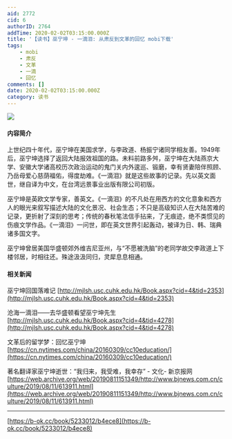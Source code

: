 ```yaml
---
aid: 2772
cid: 6
authorID: 2764
addTime: 2020-02-02T03:15:00.000Z
title: '【读书】巫宁坤 - 一滴泪: 从肃反到文革的回忆 mobi下载'
tags:
    - mobi
    - 肃反
    - 文革
    - 一滴
    - 回忆
comments: []
date: 2020-02-02T03:15:00.000Z
category: 读书
---
```


![](https://dl181.zlibcdn.com/covers/books/fd/87/f3/fd87f3eb1834edc51d34661819b45b66.jpg)

#### [](#%E5%86%85%E5%AE%B9%E7%AE%80%E4%BB%8B)内容简介

上世纪四十年代，巫宁坤在美国求学，与李政道、杨振宁诸同学相友善。1949年后，巫宁坤选择了返回大陆报效祖国的路。未料前路多舛，巫宁坤在大陆燕京大学、安徽大学诸高校历次政治运动的鬼门关内外逡巡、锻磨，幸有贤妻陪伴照顾、乃岳母爱心慈荫福佑，得度劫难。《一滴泪》就是这些故事的记录。先以英文面世，继自译为中文，在台湾远景事业出版有限公司初版。

巫宁坤是英欧文学专家，善英文。《一滴泪》的不凡处在用西方的文化意象和西方人的眼光来叙写描述大陆的文化景况、社会生态；不只是高级知识人在大陆苦难的记录，更折射了深刻的思考；传统的春秋笔法信手拈来，了无痕迹，绝不类惯见的伤痕文学作品。《一滴泪》一问世，即在英文世界引起轰动，被译为日、韩、瑞典诸多国文字。

巫宁坤曾居美国华盛顿郊外维吉尼亚州，与“不愿被洗脑”的老同学故交李政道上下楼邻居，时相往还。殊途汲汲同归，灵犀息息相通。

#### [](#%E7%9B%B8%E5%85%B3%E6%96%B0%E9%97%BB)相关新闻

巫宁坤回国落难记 [http://mjlsh.usc.cuhk.edu.hk/Book.aspx?cid=4&tid=2353](http://mjlsh.usc.cuhk.edu.hk/Book.aspx?cid=4&tid=2353)

沧海一滴泪——去华盛顿看望巫宁坤先生 [http://mjlsh.usc.cuhk.edu.hk/Book.aspx?cid=4&tid=4278](http://mjlsh.usc.cuhk.edu.hk/Book.aspx?cid=4&tid=4278)

文革后的留学梦：回忆巫宁坤 [https://cn.nytimes.com/china/20160309/cc10education/](https://cn.nytimes.com/china/20160309/cc10education/)

著名翻译家巫宁坤逝世：“我归来，我受难，我幸存” - 文化- 新京报网 [https://web.archive.org/web/20190811151349/http://www.bjnews.com.cn/culture/2019/08/11/613911.html](https://web.archive.org/web/20190811151349/http://www.bjnews.com.cn/culture/2019/08/11/613911.html)

* * *

[https://b-ok.cc/book/5233012/b4ece8](https://b-ok.cc/book/5233012/b4ece8)
